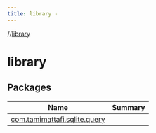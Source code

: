 ```yaml
---
title: library -
---
```

//[library](index.md)



# library  


## Packages  
  
|  Name|  Summary| 
|---|---|
| <a name="com.tamimattafi.sqlite.query////PointingToDeclaration/"></a>[com.tamimattafi.sqlite.query](com.tamimattafi.sqlite.query/index.md) | 

